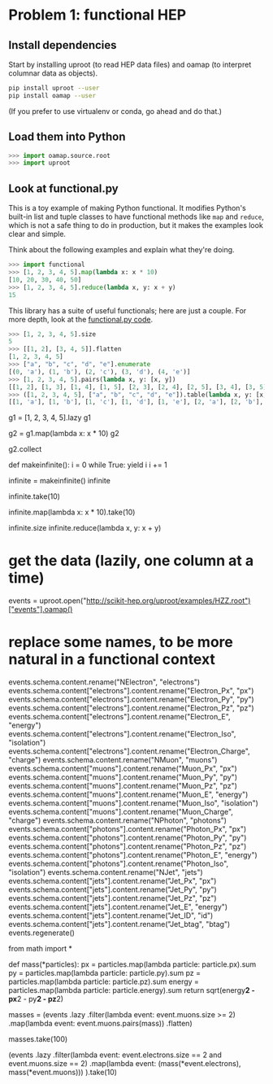# Problem 1: functional HEP

## Install dependencies

Start by installing uproot (to read HEP data files) and oamap (to interpret columnar data as objects).

```bash
pip install uproot --user
pip install oamap --user
```

(If you prefer to use virtualenv or conda, go ahead and do that.)

## Load them into Python

```python
>>> import oamap.source.root
>>> import uproot
```

## Look at functional.py

This is a toy example of making Python functional. It modifies Python's built-in list and tuple classes to have functional methods like `map` and `reduce`, which is not a safe thing to do in production, but it makes the examples look clear and simple.

Think about the following examples and explain what they're doing.

```python
>>> import functional
>>> [1, 2, 3, 4, 5].map(lambda x: x * 10)
[10, 20, 30, 40, 50]
>>> [1, 2, 3, 4, 5].reduce(lambda x, y: x + y)
15
```

This library has a suite of useful functionals; here are just a couple. For more depth, look at the [functional.py code](functional.py).

```python
>>> [1, 2, 3, 4, 5].size
5
>>> [[1, 2], [3, 4, 5]].flatten
[1, 2, 3, 4, 5]
>>> ["a", "b", "c", "d", "e"].enumerate
[(0, 'a'), (1, 'b'), (2, 'c'), (3, 'd'), (4, 'e')]
>>> [1, 2, 3, 4, 5].pairs(lambda x, y: [x, y])
[[1, 2], [1, 3], [1, 4], [1, 5], [2, 3], [2, 4], [2, 5], [3, 4], [3, 5], [4, 5]]
>>> ([1, 2, 3, 4, 5], ["a", "b", "c", "d", "e"]).table(lambda x, y: [x, y])
[[1, 'a'], [1, 'b'], [1, 'c'], [1, 'd'], [1, 'e'], [2, 'a'], [2, 'b'], [2, 'c'], [2, 'd'], [2, 'e'], [3, 'a'], [3, 'b'], [3, 'c'], [3, 'd'], [3, 'e'], [4, 'a'], [4, 'b'], [4, 'c'], [4, 'd'], [4, 'e'], [5, 'a'], [5, 'b'], [5, 'c'], [5, 'd'], [5, 'e']]
```

g1 = [1, 2, 3, 4, 5].lazy
g1

g2 = g1.map(lambda x: x * 10)
g2

g2.collect

def makeinfinite():
    i = 0
    while True:
        yield i
        i += 1

infinite = makeinfinite()
infinite

infinite.take(10)

infinite.map(lambda x: x * 10).take(10)

infinite.size
infinite.reduce(lambda x, y: x + y)

# get the data (lazily, one column at a time)
events = uproot.open("http://scikit-hep.org/uproot/examples/HZZ.root")["events"].oamap()

# replace some names, to be more natural in a functional context
events.schema.content.rename("NElectron", "electrons")
events.schema.content["electrons"].content.rename("Electron_Px", "px")
events.schema.content["electrons"].content.rename("Electron_Py", "py")
events.schema.content["electrons"].content.rename("Electron_Pz", "pz")
events.schema.content["electrons"].content.rename("Electron_E", "energy")
events.schema.content["electrons"].content.rename("Electron_Iso", "isolation")
events.schema.content["electrons"].content.rename("Electron_Charge", "charge")
events.schema.content.rename("NMuon", "muons")
events.schema.content["muons"].content.rename("Muon_Px", "px")
events.schema.content["muons"].content.rename("Muon_Py", "py")
events.schema.content["muons"].content.rename("Muon_Pz", "pz")
events.schema.content["muons"].content.rename("Muon_E", "energy")
events.schema.content["muons"].content.rename("Muon_Iso", "isolation")
events.schema.content["muons"].content.rename("Muon_Charge", "charge")
events.schema.content.rename("NPhoton", "photons")
events.schema.content["photons"].content.rename("Photon_Px", "px")
events.schema.content["photons"].content.rename("Photon_Py", "py")
events.schema.content["photons"].content.rename("Photon_Pz", "pz")
events.schema.content["photons"].content.rename("Photon_E", "energy")
events.schema.content["photons"].content.rename("Photon_Iso", "isolation")
events.schema.content.rename("NJet", "jets")
events.schema.content["jets"].content.rename("Jet_Px", "px")
events.schema.content["jets"].content.rename("Jet_Py", "py")
events.schema.content["jets"].content.rename("Jet_Pz", "pz")
events.schema.content["jets"].content.rename("Jet_E", "energy")
events.schema.content["jets"].content.rename("Jet_ID", "id")
events.schema.content["jets"].content.rename("Jet_btag", "btag")
events.regenerate()

from math import *

def mass(*particles):
    px = particles.map(lambda particle: particle.px).sum
    py = particles.map(lambda particle: particle.py).sum
    pz = particles.map(lambda particle: particle.pz).sum
    energy = particles.map(lambda particle: particle.energy).sum
    return sqrt(energy**2 - px**2 - py**2 - pz**2)

masses = (events
          .lazy
          .filter(lambda event: event.muons.size >= 2)
          .map(lambda event: event.muons.pairs(mass))
          .flatten)

masses.take(100)

(events
 .lazy
 .filter(lambda event: event.electrons.size == 2 and event.muons.size == 2)
 .map(lambda event: (mass(*event.electrons), mass(*event.muons)))
 ).take(10)

